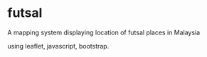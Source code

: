 # futsal
A mapping system displaying location of futsal places in Malaysia

using leaflet, javascript, bootstrap.
